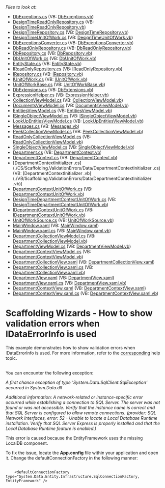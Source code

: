 <!-- default file list -->
*Files to look at*:

* [DbExceptions.cs](./CS/Scaffolding.ValidationErrors/Common/DataModel/DbExceptions.cs) (VB: [DbExceptions.vb](./VB/Scaffolding.ValidationErrors/Common/DataModel/DbExceptions.vb))
* [DesignTimeReadOnlyRepository.cs](./CS/Scaffolding.ValidationErrors/Common/DataModel/DesignTimeReadOnlyRepository.cs) (VB: [DesignTimeReadOnlyRepository.vb](./VB/Scaffolding.ValidationErrors/Common/DataModel/DesignTimeReadOnlyRepository.vb))
* [DesignTimeRepository.cs](./CS/Scaffolding.ValidationErrors/Common/DataModel/DesignTimeRepository.cs) (VB: [DesignTimeRepository.vb](./VB/Scaffolding.ValidationErrors/Common/DataModel/DesignTimeRepository.vb))
* [DesignTimeUnitOfWork.cs](./CS/Scaffolding.ValidationErrors/Common/DataModel/DesignTimeUnitOfWork.cs) (VB: [DesignTimeUnitOfWork.vb](./VB/Scaffolding.ValidationErrors/Common/DataModel/DesignTimeUnitOfWork.vb))
* [DbExceptionsConverter.cs](./CS/Scaffolding.ValidationErrors/Common/DataModel/EntityFramework/DbExceptionsConverter.cs) (VB: [DbExceptionsConverter.vb](./VB/Scaffolding.ValidationErrors/Common/DataModel/EntityFramework/DbExceptionsConverter.vb))
* [DbReadOnlyRepository.cs](./CS/Scaffolding.ValidationErrors/Common/DataModel/EntityFramework/DbReadOnlyRepository.cs) (VB: [DbReadOnlyRepository.vb](./VB/Scaffolding.ValidationErrors/Common/DataModel/EntityFramework/DbReadOnlyRepository.vb))
* [DbRepository.cs](./CS/Scaffolding.ValidationErrors/Common/DataModel/EntityFramework/DbRepository.cs) (VB: [DbRepository.vb](./VB/Scaffolding.ValidationErrors/Common/DataModel/EntityFramework/DbRepository.vb))
* [DbUnitOfWork.cs](./CS/Scaffolding.ValidationErrors/Common/DataModel/EntityFramework/DbUnitOfWork.cs) (VB: [DbUnitOfWork.vb](./VB/Scaffolding.ValidationErrors/Common/DataModel/EntityFramework/DbUnitOfWork.vb))
* [EntityState.cs](./CS/Scaffolding.ValidationErrors/Common/DataModel/EntityState.cs) (VB: [EntityState.vb](./VB/Scaffolding.ValidationErrors/Common/DataModel/EntityState.vb))
* [IReadOnlyRepository.cs](./CS/Scaffolding.ValidationErrors/Common/DataModel/IReadOnlyRepository.cs) (VB: [IReadOnlyRepository.vb](./VB/Scaffolding.ValidationErrors/Common/DataModel/IReadOnlyRepository.vb))
* [IRepository.cs](./CS/Scaffolding.ValidationErrors/Common/DataModel/IRepository.cs) (VB: [IRepository.vb](./VB/Scaffolding.ValidationErrors/Common/DataModel/IRepository.vb))
* [IUnitOfWork.cs](./CS/Scaffolding.ValidationErrors/Common/DataModel/IUnitOfWork.cs) (VB: [IUnitOfWork.vb](./VB/Scaffolding.ValidationErrors/Common/DataModel/IUnitOfWork.vb))
* [UnitOfWorkBase.cs](./CS/Scaffolding.ValidationErrors/Common/DataModel/UnitOfWorkBase.cs) (VB: [UnitOfWorkBase.vb](./VB/Scaffolding.ValidationErrors/Common/DataModel/UnitOfWorkBase.vb))
* [DbExtensions.cs](./CS/Scaffolding.ValidationErrors/Common/Utils/DbExtensions.cs) (VB: [DbExtensions.vb](./VB/Scaffolding.ValidationErrors/Common/Utils/DbExtensions.vb))
* [ExpressionHelper.cs](./CS/Scaffolding.ValidationErrors/Common/Utils/ExpressionHelper.cs) (VB: [ExpressionHelper.vb](./VB/Scaffolding.ValidationErrors/Common/Utils/ExpressionHelper.vb))
* [CollectionViewModel.cs](./CS/Scaffolding.ValidationErrors/Common/ViewModel/CollectionViewModel.cs) (VB: [CollectionViewModel.vb](./VB/Scaffolding.ValidationErrors/Common/ViewModel/CollectionViewModel.vb))
* [DocumentsViewModel.cs](./CS/Scaffolding.ValidationErrors/Common/ViewModel/DocumentsViewModel.cs) (VB: [DocumentsViewModel.vb](./VB/Scaffolding.ValidationErrors/Common/ViewModel/DocumentsViewModel.vb))
* [EntitiesViewModel.cs](./CS/Scaffolding.ValidationErrors/Common/ViewModel/EntitiesViewModel.cs) (VB: [EntitiesViewModel.vb](./VB/Scaffolding.ValidationErrors/Common/ViewModel/EntitiesViewModel.vb))
* [ISingleObjectViewModel.cs](./CS/Scaffolding.ValidationErrors/Common/ViewModel/ISingleObjectViewModel.cs) (VB: [ISingleObjectViewModel.vb](./VB/Scaffolding.ValidationErrors/Common/ViewModel/ISingleObjectViewModel.vb))
* [LookUpEntitiesViewModel.cs](./CS/Scaffolding.ValidationErrors/Common/ViewModel/LookUpEntitiesViewModel.cs) (VB: [LookUpEntitiesViewModel.vb](./VB/Scaffolding.ValidationErrors/Common/ViewModel/LookUpEntitiesViewModel.vb))
* [Messages.cs](./CS/Scaffolding.ValidationErrors/Common/ViewModel/Messages.cs) (VB: [Messages.vb](./VB/Scaffolding.ValidationErrors/Common/ViewModel/Messages.vb))
* [PeekCollectionViewModel.cs](./CS/Scaffolding.ValidationErrors/Common/ViewModel/PeekCollectionViewModel.cs) (VB: [PeekCollectionViewModel.vb](./VB/Scaffolding.ValidationErrors/Common/ViewModel/PeekCollectionViewModel.vb))
* [ReadOnlyCollectionViewModel.cs](./CS/Scaffolding.ValidationErrors/Common/ViewModel/ReadOnlyCollectionViewModel.cs) (VB: [ReadOnlyCollectionViewModel.vb](./VB/Scaffolding.ValidationErrors/Common/ViewModel/ReadOnlyCollectionViewModel.vb))
* [SingleObjectViewModel.cs](./CS/Scaffolding.ValidationErrors/Common/ViewModel/SingleObjectViewModel.cs) (VB: [SingleObjectViewModel.vb](./VB/Scaffolding.ValidationErrors/Common/ViewModel/SingleObjectViewModel.vb))
* [Department.cs](./CS/Scaffolding.ValidationErrors/Data/Department.cs) (VB: [DepartmentContext.vb](./VB/Scaffolding.ValidationErrors/Data/DepartmentContext.vb))
* [DepartmentContext.cs](./CS/Scaffolding.ValidationErrors/Data/DepartmentContext.cs) (VB: [DepartmentContext.vb](./VB/Scaffolding.ValidationErrors/Data/DepartmentContext.vb))
* [DepartmentContextInitializer .cs](./CS/Scaffolding.ValidationErrors/Data/DepartmentContextInitializer .cs) (VB: [DepartmentContextInitializer .vb](./VB/Scaffolding.ValidationErrors/Data/DepartmentContextInitializer .vb))
* [DepartmentContextUnitOfWork.cs](./CS/Scaffolding.ValidationErrors/DepartmentContextDataModel/DepartmentContextUnitOfWork.cs) (VB: [DepartmentContextUnitOfWork.vb](./VB/Scaffolding.ValidationErrors/DepartmentContextDataModel/DepartmentContextUnitOfWork.vb))
* [DesignTimeDepartmentContextUnitOfWork.cs](./CS/Scaffolding.ValidationErrors/DepartmentContextDataModel/DesignTimeDepartmentContextUnitOfWork.cs) (VB: [DesignTimeDepartmentContextUnitOfWork.vb](./VB/Scaffolding.ValidationErrors/DepartmentContextDataModel/DesignTimeDepartmentContextUnitOfWork.vb))
* [IDepartmentContextUnitOfWork.cs](./CS/Scaffolding.ValidationErrors/DepartmentContextDataModel/IDepartmentContextUnitOfWork.cs) (VB: [IDepartmentContextUnitOfWork.vb](./VB/Scaffolding.ValidationErrors/DepartmentContextDataModel/IDepartmentContextUnitOfWork.vb))
* [UnitOfWorkSource.cs](./CS/Scaffolding.ValidationErrors/DepartmentContextDataModel/UnitOfWorkSource.cs) (VB: [UnitOfWorkSource.vb](./VB/Scaffolding.ValidationErrors/DepartmentContextDataModel/UnitOfWorkSource.vb))
* [MainWindow.xaml](./CS/Scaffolding.ValidationErrors/MainWindow.xaml) (VB: [MainWindow.xaml](./VB/Scaffolding.ValidationErrors/MainWindow.xaml))
* [MainWindow.xaml.cs](./CS/Scaffolding.ValidationErrors/MainWindow.xaml.cs) (VB: [MainWindow.xaml.vb](./VB/Scaffolding.ValidationErrors/MainWindow.xaml.vb))
* [DepartmentCollectionViewModel.cs](./CS/Scaffolding.ValidationErrors/ViewModels/Department/DepartmentCollectionViewModel.cs) (VB: [DepartmentCollectionViewModel.vb](./VB/Scaffolding.ValidationErrors/ViewModels/Department/DepartmentCollectionViewModel.vb))
* [DepartmentViewModel.cs](./CS/Scaffolding.ValidationErrors/ViewModels/Department/DepartmentViewModel.cs) (VB: [DepartmentViewModel.vb](./VB/Scaffolding.ValidationErrors/ViewModels/Department/DepartmentViewModel.vb))
* [DepartmentContextViewModel.cs](./CS/Scaffolding.ValidationErrors/ViewModels/DepartmentContextViewModel.cs) (VB: [DepartmentContextViewModel.vb](./VB/Scaffolding.ValidationErrors/ViewModels/DepartmentContextViewModel.vb))
* [DepartmentCollectionView.xaml](./CS/Scaffolding.ValidationErrors/Views/Department/DepartmentCollectionView.xaml) (VB: [DepartmentCollectionView.xaml](./VB/Scaffolding.ValidationErrors/Views/Department/DepartmentCollectionView.xaml))
* [DepartmentCollectionView.xaml.cs](./CS/Scaffolding.ValidationErrors/Views/Department/DepartmentCollectionView.xaml.cs) (VB: [DepartmentCollectionView.xaml.vb](./VB/Scaffolding.ValidationErrors/Views/Department/DepartmentCollectionView.xaml.vb))
* [DepartmentView.xaml](./CS/Scaffolding.ValidationErrors/Views/Department/DepartmentView.xaml) (VB: [DepartmentView.xaml](./VB/Scaffolding.ValidationErrors/Views/Department/DepartmentView.xaml))
* [DepartmentView.xaml.cs](./CS/Scaffolding.ValidationErrors/Views/Department/DepartmentView.xaml.cs) (VB: [DepartmentView.xaml.vb](./VB/Scaffolding.ValidationErrors/Views/Department/DepartmentView.xaml.vb))
* [DepartmentContextView.xaml](./CS/Scaffolding.ValidationErrors/Views/DepartmentContextView.xaml) (VB: [DepartmentContextView.xaml](./VB/Scaffolding.ValidationErrors/Views/DepartmentContextView.xaml))
* [DepartmentContextView.xaml.cs](./CS/Scaffolding.ValidationErrors/Views/DepartmentContextView.xaml.cs) (VB: [DepartmentContextView.xaml.vb](./VB/Scaffolding.ValidationErrors/Views/DepartmentContextView.xaml.vb))
<!-- default file list end -->
# Scaffolding Wizards - How to show validation errors when IDataErrorInfo is used


<p>This example demonstrates how to show validation errors when IDataErrorInfo is used. For more information, refer to the <a href="https://documentation.devexpress.com/#WPF/CustomDocument17157">corresponding</a> help topic.<br /><br /></p>
<p>You can encounter the following exception:</p>
<p><em>A first chance exception of type 'System.Data.SqlClient.SqlException' occurred in System.Data.dll</em></p>
<p><em>Additional information: A network-related or instance-specific error occurred while establishing a connection to SQL Server. The server was not found or was not accessible. Verify that the instance name is correct and that SQL Server is configured to allow remote connections. (provider: SQL Network Interfaces, error: 52 - Unable to locate a Local Database Runtime installation. Verify that SQL Server Express is properly installed and that the Local Database Runtime feature is enabled.)</em></p>
<p>This error is caused because the EntityFramework uses the missing LocalDB component.</p>
<p>To fix the issue, locate the <strong>App.config</strong> file within your application and open it. Change the defaultConnectionFactory in the following manner:<br /><br /></p>


```xaml
    <defaultConnectionFactory type="System.Data.Entity.Infrastructure.SqlConnectionFactory, EntityFramework" /> 
```



<br/>


